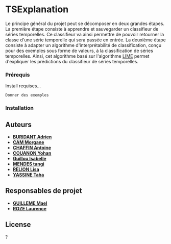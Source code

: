 # TSExplanation

Le principe général du projet peut se décomposer en deux grandes étapes. La première étape consiste à apprendre et sauvegarder un classifieur de séries temporelles. Ce classifieur va ainsi permettre de pouvoir retourner la classe d'une série temporelle qui sera passée en entrée. La deuxième étape consiste à adapter un algorithme d'interprétabilité de classification, conçu pour des exemples sous forme de valeurs, à la classification de séries temporelles. Ainsi, cet algorithme basé sur l'algorithme [LIME](https://github.com/marcotcr/lime) permet d'expliquer les prédictions du classifieur de séries temporelles.

### Prérequis

Install requises...

```
Donner des exemples
```

### Installation


## Auteurs
* [**BURIDANT Adrien**](https://github.com/insaDidi)
* [**CAM Morgane**](https://github.com/mo-cam)
* [**CHAFFIN Antoine**](https://github.com/NohTow)
* [**COUANON Yohan**](https://github.com/yocouanon)
* [**Guillou Isabelle**](https://github.com/isa-guillou)
* [**MENDES tangi**](https://github.com/tangimds)
* [**RELION Lisa**](https://github.com/lisa-relion)
* [**YASSINE Taha**](https://github.com/taha-yassine)

## Responsables de projet
* [**GUILLEME Mael**](https://github.com/MaelG)
* [**ROZE Laurence**](https://github.com/roze35)

## License
?